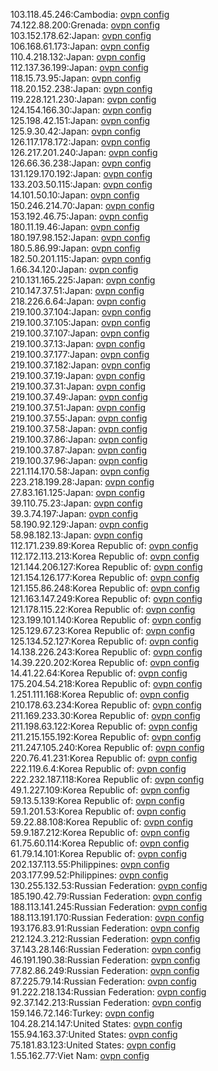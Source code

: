 103.118.45.246:Cambodia: [ovpn config](vpn/103_118_45_246.ovpn)  
74.122.88.200:Grenada: [ovpn config](vpn/74_122_88_200.ovpn)  
103.152.178.62:Japan: [ovpn config](vpn/103_152_178_62.ovpn)  
106.168.61.173:Japan: [ovpn config](vpn/106_168_61_173.ovpn)  
110.4.218.132:Japan: [ovpn config](vpn/110_4_218_132.ovpn)  
112.137.36.199:Japan: [ovpn config](vpn/112_137_36_199.ovpn)  
118.15.73.95:Japan: [ovpn config](vpn/118_15_73_95.ovpn)  
118.20.152.238:Japan: [ovpn config](vpn/118_20_152_238.ovpn)  
119.228.121.230:Japan: [ovpn config](vpn/119_228_121_230.ovpn)  
124.154.166.30:Japan: [ovpn config](vpn/124_154_166_30.ovpn)  
125.198.42.151:Japan: [ovpn config](vpn/125_198_42_151.ovpn)  
125.9.30.42:Japan: [ovpn config](vpn/125_9_30_42.ovpn)  
126.117.178.172:Japan: [ovpn config](vpn/126_117_178_172.ovpn)  
126.217.201.240:Japan: [ovpn config](vpn/126_217_201_240.ovpn)  
126.66.36.238:Japan: [ovpn config](vpn/126_66_36_238.ovpn)  
131.129.170.192:Japan: [ovpn config](vpn/131_129_170_192.ovpn)  
133.203.50.115:Japan: [ovpn config](vpn/133_203_50_115.ovpn)  
14.101.50.10:Japan: [ovpn config](vpn/14_101_50_10.ovpn)  
150.246.214.70:Japan: [ovpn config](vpn/150_246_214_70.ovpn)  
153.192.46.75:Japan: [ovpn config](vpn/153_192_46_75.ovpn)  
180.11.19.46:Japan: [ovpn config](vpn/180_11_19_46.ovpn)  
180.197.98.152:Japan: [ovpn config](vpn/180_197_98_152.ovpn)  
180.5.86.99:Japan: [ovpn config](vpn/180_5_86_99.ovpn)  
182.50.201.115:Japan: [ovpn config](vpn/182_50_201_115.ovpn)  
1.66.34.120:Japan: [ovpn config](vpn/1_66_34_120.ovpn)  
210.131.165.225:Japan: [ovpn config](vpn/210_131_165_225.ovpn)  
210.147.37.51:Japan: [ovpn config](vpn/210_147_37_51.ovpn)  
218.226.6.64:Japan: [ovpn config](vpn/218_226_6_64.ovpn)  
219.100.37.104:Japan: [ovpn config](vpn/219_100_37_104.ovpn)  
219.100.37.105:Japan: [ovpn config](vpn/219_100_37_105.ovpn)  
219.100.37.107:Japan: [ovpn config](vpn/219_100_37_107.ovpn)  
219.100.37.13:Japan: [ovpn config](vpn/219_100_37_13.ovpn)  
219.100.37.177:Japan: [ovpn config](vpn/219_100_37_177.ovpn)  
219.100.37.182:Japan: [ovpn config](vpn/219_100_37_182.ovpn)  
219.100.37.19:Japan: [ovpn config](vpn/219_100_37_19.ovpn)  
219.100.37.31:Japan: [ovpn config](vpn/219_100_37_31.ovpn)  
219.100.37.49:Japan: [ovpn config](vpn/219_100_37_49.ovpn)  
219.100.37.51:Japan: [ovpn config](vpn/219_100_37_51.ovpn)  
219.100.37.55:Japan: [ovpn config](vpn/219_100_37_55.ovpn)  
219.100.37.58:Japan: [ovpn config](vpn/219_100_37_58.ovpn)  
219.100.37.86:Japan: [ovpn config](vpn/219_100_37_86.ovpn)  
219.100.37.87:Japan: [ovpn config](vpn/219_100_37_87.ovpn)  
219.100.37.96:Japan: [ovpn config](vpn/219_100_37_96.ovpn)  
221.114.170.58:Japan: [ovpn config](vpn/221_114_170_58.ovpn)  
223.218.199.28:Japan: [ovpn config](vpn/223_218_199_28.ovpn)  
27.83.161.125:Japan: [ovpn config](vpn/27_83_161_125.ovpn)  
39.110.75.23:Japan: [ovpn config](vpn/39_110_75_23.ovpn)  
39.3.74.197:Japan: [ovpn config](vpn/39_3_74_197.ovpn)  
58.190.92.129:Japan: [ovpn config](vpn/58_190_92_129.ovpn)  
58.98.182.13:Japan: [ovpn config](vpn/58_98_182_13.ovpn)  
112.171.239.89:Korea Republic of: [ovpn config](vpn/112_171_239_89.ovpn)  
112.172.113.213:Korea Republic of: [ovpn config](vpn/112_172_113_213.ovpn)  
121.144.206.127:Korea Republic of: [ovpn config](vpn/121_144_206_127.ovpn)  
121.154.126.177:Korea Republic of: [ovpn config](vpn/121_154_126_177.ovpn)  
121.155.86.248:Korea Republic of: [ovpn config](vpn/121_155_86_248.ovpn)  
121.163.147.249:Korea Republic of: [ovpn config](vpn/121_163_147_249.ovpn)  
121.178.115.22:Korea Republic of: [ovpn config](vpn/121_178_115_22.ovpn)  
123.199.101.140:Korea Republic of: [ovpn config](vpn/123_199_101_140.ovpn)  
125.129.67.23:Korea Republic of: [ovpn config](vpn/125_129_67_23.ovpn)  
125.134.52.127:Korea Republic of: [ovpn config](vpn/125_134_52_127.ovpn)  
14.138.226.243:Korea Republic of: [ovpn config](vpn/14_138_226_243.ovpn)  
14.39.220.202:Korea Republic of: [ovpn config](vpn/14_39_220_202.ovpn)  
14.41.22.64:Korea Republic of: [ovpn config](vpn/14_41_22_64.ovpn)  
175.204.54.218:Korea Republic of: [ovpn config](vpn/175_204_54_218.ovpn)  
1.251.111.168:Korea Republic of: [ovpn config](vpn/1_251_111_168.ovpn)  
210.178.63.234:Korea Republic of: [ovpn config](vpn/210_178_63_234.ovpn)  
211.169.233.30:Korea Republic of: [ovpn config](vpn/211_169_233_30.ovpn)  
211.198.63.122:Korea Republic of: [ovpn config](vpn/211_198_63_122.ovpn)  
211.215.155.192:Korea Republic of: [ovpn config](vpn/211_215_155_192.ovpn)  
211.247.105.240:Korea Republic of: [ovpn config](vpn/211_247_105_240.ovpn)  
220.76.41.231:Korea Republic of: [ovpn config](vpn/220_76_41_231.ovpn)  
222.119.6.4:Korea Republic of: [ovpn config](vpn/222_119_6_4.ovpn)  
222.232.187.118:Korea Republic of: [ovpn config](vpn/222_232_187_118.ovpn)  
49.1.227.109:Korea Republic of: [ovpn config](vpn/49_1_227_109.ovpn)  
59.13.5.139:Korea Republic of: [ovpn config](vpn/59_13_5_139.ovpn)  
59.1.201.53:Korea Republic of: [ovpn config](vpn/59_1_201_53.ovpn)  
59.22.88.108:Korea Republic of: [ovpn config](vpn/59_22_88_108.ovpn)  
59.9.187.212:Korea Republic of: [ovpn config](vpn/59_9_187_212.ovpn)  
61.75.60.114:Korea Republic of: [ovpn config](vpn/61_75_60_114.ovpn)  
61.79.14.101:Korea Republic of: [ovpn config](vpn/61_79_14_101.ovpn)  
202.137.113.55:Philippines: [ovpn config](vpn/202_137_113_55.ovpn)  
203.177.99.52:Philippines: [ovpn config](vpn/203_177_99_52.ovpn)  
130.255.132.53:Russian Federation: [ovpn config](vpn/130_255_132_53.ovpn)  
185.190.42.79:Russian Federation: [ovpn config](vpn/185_190_42_79.ovpn)  
188.113.141.245:Russian Federation: [ovpn config](vpn/188_113_141_245.ovpn)  
188.113.191.170:Russian Federation: [ovpn config](vpn/188_113_191_170.ovpn)  
193.176.83.91:Russian Federation: [ovpn config](vpn/193_176_83_91.ovpn)  
212.124.3.212:Russian Federation: [ovpn config](vpn/212_124_3_212.ovpn)  
37.143.28.146:Russian Federation: [ovpn config](vpn/37_143_28_146.ovpn)  
46.191.190.38:Russian Federation: [ovpn config](vpn/46_191_190_38.ovpn)  
77.82.86.249:Russian Federation: [ovpn config](vpn/77_82_86_249.ovpn)  
87.225.79.14:Russian Federation: [ovpn config](vpn/87_225_79_14.ovpn)  
91.222.218.134:Russian Federation: [ovpn config](vpn/91_222_218_134.ovpn)  
92.37.142.213:Russian Federation: [ovpn config](vpn/92_37_142_213.ovpn)  
159.146.72.146:Turkey: [ovpn config](vpn/159_146_72_146.ovpn)  
104.28.214.147:United States: [ovpn config](vpn/104_28_214_147.ovpn)  
155.94.163.37:United States: [ovpn config](vpn/155_94_163_37.ovpn)  
75.181.83.123:United States: [ovpn config](vpn/75_181_83_123.ovpn)  
1.55.162.77:Viet Nam: [ovpn config](vpn/1_55_162_77.ovpn)  
